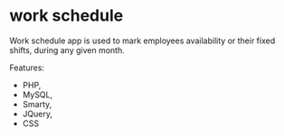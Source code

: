 # work schedule

Work schedule app is used to mark employees availability or their fixed shifts, during any given month.    

Features:
* PHP,
* MySQL,
* Smarty,
* JQuery,
* CSS
